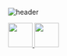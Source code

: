 ![header](https://capsule-render.vercel.app/api?type=waving&animation=fadeIn&color=gradient&height=200&section=header&text=Hey%20Everybody!🕹️&render&fontSize=50)
    
<a href="[https://www.instagram.com/gerdasiitan/]">
  <img height="50" src="[https://user-images.githubusercontent.com/46517096/166974368-9798f39f-1f46-499c-b14e-81f0a3f83a06.png](https://raw.githubusercontent.com/dheereshagrwal/colored-icons/6d71fbdf92e9808d6f7605ba68a42d1e40d4cace/public/logos/instagram/instagram.svg)"/>
</a>

<a href="[https://ee.linkedin.com/in/gerda-siitan-16153430a]">
  <img height="50" src="[https://user-images.githubusercontent.com/46517096/166974368-9798f39f-1f46-499c-b14e-81f0a3f83a06.png](https://raw.githubusercontent.com/dheereshagrwal/colored-icons/6d71fbdf92e9808d6f7605ba68a42d1e40d4cace/public/logos/linkedin/linkedin.svg)"/>
</a>
